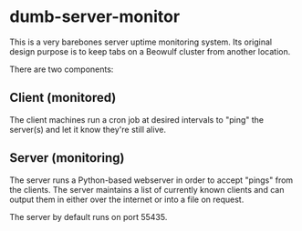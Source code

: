 # dumb-server-monitor

This is a very barebones server uptime monitoring system.  Its original design purpose is to keep tabs on a Beowulf cluster from another location.

There are two components:

## Client (monitored)

The client machines run a cron job at desired intervals to "ping" the server(s) and let it know they're still alive.

## Server (monitoring)

The server runs a Python-based webserver in order to accept "pings" from the clients.  The server maintains a list of currently known clients and can 
output them in either over the internet or into a file on request.

The server by default runs on port 55435.
